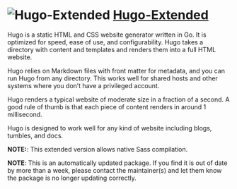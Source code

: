 # ![Hugo-Extended](https://cdn.rawgit.com/pauby/ChocoPackages/e175f741/icons/hugo-extended.png "Hugo Logo") [Hugo-Extended](https://chocolatey.org/packages/hugo-extended)

Hugo is a static HTML and CSS website generator written in Go. It is optimized for speed, ease of use, and configurability. Hugo takes a directory with content and templates and renders them into a full HTML website.

Hugo relies on Markdown files with front matter for metadata, and you can run Hugo from any directory. This works well for shared hosts and other systems where you don’t have a privileged account.

Hugo renders a typical website of moderate size in a fraction of a second. A good rule of thumb is that each piece of content renders in around 1 millisecond.

Hugo is designed to work well for any kind of website including blogs, tumbles, and docs.

**NOTE:**: This extended version allows native Sass compilation.

**NOTE**: This is an automatically updated package. If you find it is out of date by more than a week, please contact the maintainer(s) and let them know the package is no longer updating correctly.
